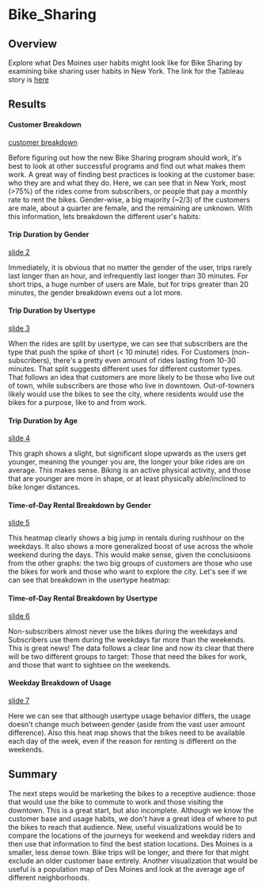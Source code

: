 # Bike_Sharing
## Overview
Explore what Des Moines user habits might look like for Bike Sharing by examining bike sharing user habits in New York. The link for the Tableau story is [here](https://public.tableau.com/app/profile/connor.french/viz/Challenge_16562961192440/CitiBikeStory)
## Results
#### Customer Breakdown
[customer breakdown](Resources/Slide_1.PNG)

Before figuring out how the new Bike Sharing program should work, it's best to look at other successful programs and find out what makes them work. A great way of finding best practices is looking at the customer base: who they are and what they do. Here, we can see that in New York, most (>75%) of the rides come from subscribers, or people that pay a monthly rate to rent the bikes. Gender-wise, a big majority (~2/3) of the customers are male, about a quarter are female, and the remaining are unknown. With this information, lets breakdown the different user's habits:
#### Trip Duration by Gender
[slide 2](Resources/Slide_2.PNG)

Immediately, it is obvious that no matter the gender of the user, trips rarely last longer than an hour, and infrequently last longer than 30 minutes. For short trips, a huge number of users are Male, but for trips greater than 20 minutes, the gender breakdown evens out a lot more.

#### Trip Duration by Usertype
[slide 3](Resources/Slide_3.PNG)

When the rides are split by usertype, we can see that subscribers are the type that push the spike of short (< 10 minute) rides. For Customers (non-subscribers), there's a pretty even amount of rides lasting from 10-30 minutes. That split suggests different uses for different customer types. That follows an idea that customers are more likely to be those who live out of town, while subscribers are those who live in downtown. Out-of-towners likely would use the bikes to see the city, where residents would use the bikes for a purpose, like to and from work.

#### Trip Duration by Age
[slide 4](Resources/Slide_4.PNG)

This graph shows a slight, but significant slope upwards as the users get younger, meaning the younger you are, the longer your bike rides are on average. This makes sense. Biking is an active physical activity, and those that are younger are more in shape, or at least physically able/inclined to bike longer distances.

#### Time-of-Day Rental Breakdown by Gender
[slide 5](Resources/Slide_5.PNG)

This heatmap clearly shows a big jump in rentals during rushhour on the weekdays. It also shows a more generalized boost of use across the whole weekend during the days. This would make sense, given the conclusioons from the other graphs: the two big groups of customers are those who use the bikes for work and those who want to explore the city. Let's see if we can see that breakdown in the usertype heatmap:

#### Time-of-Day Rental Breakdown by Usertype
[slide 6](Resources/Slide_6.PNG)

Non-subscribers almost never use the bikes during the weekdays and Subscribers use them during the weekdays far more than the weekends. This is great news! The data follows a clear line and now its clear that there will be two different groups to target: Those that need the bikes for work, and those that want to sightsee on the weekends.

#### Weekday Breakdown of Usage
[slide 7](Resources/Slide_7.PNG)

Here we can see that although usertype usage behavior differs, the usage doesn't change much between gender (aside from the vast user amount difference). Also this heat map shows that the bikes need to be available each day of the week, even if the reason for renting is different on the weekends.
## Summary
The next steps would be marketing the bikes to a receptive audience: those that would use the bike to commute to work and those visiting the downtown. This is a great start, but also incomplete. Although we know the customer base and usage habits, we don't have a great idea of where to put the bikes to reach that audience. New, useful visualizations would be to compare the locations of the journeys for weekend and weekday riders and then use that information to find the best station locations. Des Moines is a smaller, less dense town. Bike trips will be longer, and there for that might exclude an older customer base entirely. Another visualization that would be useful is a population map of Des Moines and look at the average age of different neighborhoods.